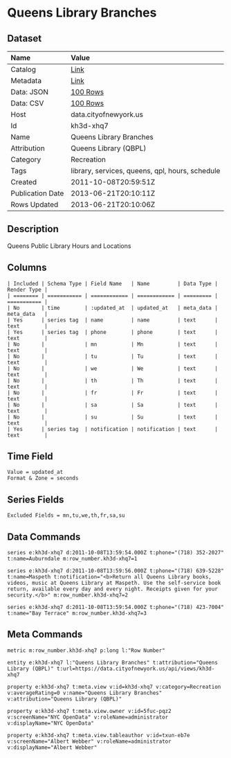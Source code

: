 # Queens Library Branches

## Dataset

| Name | Value |
| :--- | :---- |
| Catalog | [Link](https://catalog.data.gov/dataset/queens-library-branches-86453) |
| Metadata | [Link](https://data.cityofnewyork.us/api/views/kh3d-xhq7) |
| Data: JSON | [100 Rows](https://data.cityofnewyork.us/api/views/kh3d-xhq7/rows.json?max_rows=100) |
| Data: CSV | [100 Rows](https://data.cityofnewyork.us/api/views/kh3d-xhq7/rows.csv?max_rows=100) |
| Host | data.cityofnewyork.us |
| Id | kh3d-xhq7 |
| Name | Queens Library Branches |
| Attribution | Queens Library (QBPL) |
| Category | Recreation |
| Tags | library, services, queens, qpl, hours, schedule |
| Created | 2011-10-08T20:59:51Z |
| Publication Date | 2013-06-21T20:10:11Z |
| Rows Updated | 2013-06-21T20:10:06Z |

## Description

Queens Public Library Hours and Locations

## Columns

```ls
| Included | Schema Type | Field Name   | Name         | Data Type | Render Type |
| ======== | =========== | ============ | ============ | ========= | =========== |
| No       | time        | :updated_at  | updated_at   | meta_data | meta_data   |
| Yes      | series tag  | name         | name         | text      | text        |
| Yes      | series tag  | phone        | phone        | text      | text        |
| No       |             | mn           | Mn           | text      | text        |
| No       |             | tu           | Tu           | text      | text        |
| No       |             | we           | We           | text      | text        |
| No       |             | th           | Th           | text      | text        |
| No       |             | fr           | Fr           | text      | text        |
| No       |             | sa           | Sa           | text      | text        |
| No       |             | su           | Su           | text      | text        |
| Yes      | series tag  | notification | notification | text      | text        |
```

## Time Field

```ls
Value = updated_at
Format & Zone = seconds
```

## Series Fields

```ls
Excluded Fields = mn,tu,we,th,fr,sa,su
```

## Data Commands

```ls
series e:kh3d-xhq7 d:2011-10-08T13:59:54.000Z t:phone="(718) 352-2027" t:name=Auburndale m:row_number.kh3d-xhq7=1

series e:kh3d-xhq7 d:2011-10-08T13:59:56.000Z t:phone="(718) 639-5228" t:name=Maspeth t:notification="<b>Return all Queens Library books, videos, music at Queens Library at Maspeth. Use the self-service book return, available every day and every night. Receipts given for your security.</b>" m:row_number.kh3d-xhq7=2

series e:kh3d-xhq7 d:2011-10-08T13:59:54.000Z t:phone="(718) 423-7004" t:name="Bay Terrace" m:row_number.kh3d-xhq7=3
```

## Meta Commands

```ls
metric m:row_number.kh3d-xhq7 p:long l:"Row Number"

entity e:kh3d-xhq7 l:"Queens Library Branches" t:attribution="Queens Library (QBPL)" t:url=https://data.cityofnewyork.us/api/views/kh3d-xhq7

property e:kh3d-xhq7 t:meta.view v:id=kh3d-xhq7 v:category=Recreation v:averageRating=0 v:name="Queens Library Branches" v:attribution="Queens Library (QBPL)"

property e:kh3d-xhq7 t:meta.view.owner v:id=5fuc-pqz2 v:screenName="NYC OpenData" v:roleName=administrator v:displayName="NYC OpenData"

property e:kh3d-xhq7 t:meta.view.tableauthor v:id=txun-eb7e v:screenName="Albert Webber" v:roleName=administrator v:displayName="Albert Webber"
```